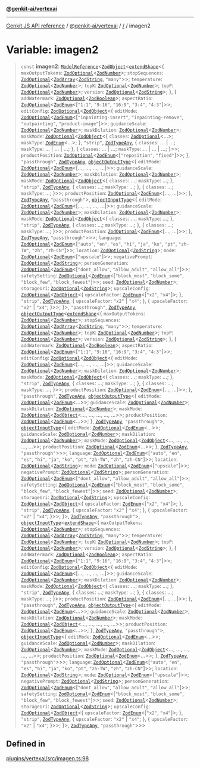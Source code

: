[**@genkit-ai/vertexai**](../README.md)

***

[Genkit JS API reference](../../../README.md) / [@genkit-ai/vertexai](../README.md) / [/](../README.md) / imagen2

# Variable: imagen2

> `const` **imagen2**: [`ModelReference`](../../../genkit/interfaces/ModelReference.md)\<[`ZodObject`](../../../genkit/namespaces/z/classes/ZodObject.md)\<[`extendShape`](../../../genkit/namespaces/z/namespaces/objectUtil/type-aliases/extendShape.md)\<\{ `maxOutputTokens`: [`ZodOptional`](../../../genkit/namespaces/z/classes/ZodOptional.md)\<[`ZodNumber`](../../../genkit/namespaces/z/classes/ZodNumber.md)\>; `stopSequences`: [`ZodOptional`](../../../genkit/namespaces/z/classes/ZodOptional.md)\<[`ZodArray`](../../../genkit/namespaces/z/classes/ZodArray.md)\<[`ZodString`](../../../genkit/namespaces/z/classes/ZodString.md), `"many"`\>\>; `temperature`: [`ZodOptional`](../../../genkit/namespaces/z/classes/ZodOptional.md)\<[`ZodNumber`](../../../genkit/namespaces/z/classes/ZodNumber.md)\>; `topK`: [`ZodOptional`](../../../genkit/namespaces/z/classes/ZodOptional.md)\<[`ZodNumber`](../../../genkit/namespaces/z/classes/ZodNumber.md)\>; `topP`: [`ZodOptional`](../../../genkit/namespaces/z/classes/ZodOptional.md)\<[`ZodNumber`](../../../genkit/namespaces/z/classes/ZodNumber.md)\>; `version`: [`ZodOptional`](../../../genkit/namespaces/z/classes/ZodOptional.md)\<[`ZodString`](../../../genkit/namespaces/z/classes/ZodString.md)\>; \}, \{ `addWatermark`: [`ZodOptional`](../../../genkit/namespaces/z/classes/ZodOptional.md)\<[`ZodBoolean`](../../../genkit/namespaces/z/classes/ZodBoolean.md)\>; `aspectRatio`: [`ZodOptional`](../../../genkit/namespaces/z/classes/ZodOptional.md)\<[`ZodEnum`](../../../genkit/namespaces/z/classes/ZodEnum.md)\<[`"1:1"`, `"9:16"`, `"16:9"`, `"3:4"`, `"4:3"`]\>\>; `editConfig`: [`ZodOptional`](../../../genkit/namespaces/z/classes/ZodOptional.md)\<[`ZodObject`](../../../genkit/namespaces/z/classes/ZodObject.md)\<\{ `editMode`: [`ZodOptional`](../../../genkit/namespaces/z/classes/ZodOptional.md)\<[`ZodEnum`](../../../genkit/namespaces/z/classes/ZodEnum.md)\<[`"inpainting-insert"`, `"inpainting-remove"`, `"outpainting"`, `"product-image"`]\>\>; `guidanceScale`: [`ZodOptional`](../../../genkit/namespaces/z/classes/ZodOptional.md)\<[`ZodNumber`](../../../genkit/namespaces/z/classes/ZodNumber.md)\>; `maskDilation`: [`ZodOptional`](../../../genkit/namespaces/z/classes/ZodOptional.md)\<[`ZodNumber`](../../../genkit/namespaces/z/classes/ZodNumber.md)\>; `maskMode`: [`ZodOptional`](../../../genkit/namespaces/z/classes/ZodOptional.md)\<[`ZodObject`](../../../genkit/namespaces/z/classes/ZodObject.md)\<\{ `classes`: [`ZodOptional`](../../../genkit/namespaces/z/classes/ZodOptional.md)\<...\>; `maskType`: [`ZodEnum`](../../../genkit/namespaces/z/classes/ZodEnum.md)\<...\>; \}, `"strip"`, [`ZodTypeAny`](../../../genkit/namespaces/z/type-aliases/ZodTypeAny.md), \{ `classes`: ... \| ...; `maskType`: ... \| ... \| ...; \}, \{ `classes`: ... \| ...; `maskType`: ... \| ... \| ...; \}\>\>; `productPosition`: [`ZodOptional`](../../../genkit/namespaces/z/classes/ZodOptional.md)\<[`ZodEnum`](../../../genkit/namespaces/z/classes/ZodEnum.md)\<[`"reposition"`, `"fixed"`]\>\>; \}, `"passthrough"`, [`ZodTypeAny`](../../../genkit/namespaces/z/type-aliases/ZodTypeAny.md), [`objectOutputType`](../../../genkit/namespaces/z/type-aliases/objectOutputType.md)\<\{ `editMode`: [`ZodOptional`](../../../genkit/namespaces/z/classes/ZodOptional.md)\<[`ZodEnum`](../../../genkit/namespaces/z/classes/ZodEnum.md)\<[..., ..., ..., ...]\>\>; `guidanceScale`: [`ZodOptional`](../../../genkit/namespaces/z/classes/ZodOptional.md)\<[`ZodNumber`](../../../genkit/namespaces/z/classes/ZodNumber.md)\>; `maskDilation`: [`ZodOptional`](../../../genkit/namespaces/z/classes/ZodOptional.md)\<[`ZodNumber`](../../../genkit/namespaces/z/classes/ZodNumber.md)\>; `maskMode`: [`ZodOptional`](../../../genkit/namespaces/z/classes/ZodOptional.md)\<[`ZodObject`](../../../genkit/namespaces/z/classes/ZodObject.md)\<\{ `classes`: ...; `maskType`: ...; \}, `"strip"`, [`ZodTypeAny`](../../../genkit/namespaces/z/type-aliases/ZodTypeAny.md), \{ `classes`: ...; `maskType`: ...; \}, \{ `classes`: ...; `maskType`: ...; \}\>\>; `productPosition`: [`ZodOptional`](../../../genkit/namespaces/z/classes/ZodOptional.md)\<[`ZodEnum`](../../../genkit/namespaces/z/classes/ZodEnum.md)\<[..., ...]\>\>; \}, [`ZodTypeAny`](../../../genkit/namespaces/z/type-aliases/ZodTypeAny.md), `"passthrough"`\>, [`objectInputType`](../../../genkit/namespaces/z/type-aliases/objectInputType.md)\<\{ `editMode`: [`ZodOptional`](../../../genkit/namespaces/z/classes/ZodOptional.md)\<[`ZodEnum`](../../../genkit/namespaces/z/classes/ZodEnum.md)\<[..., ..., ..., ...]\>\>; `guidanceScale`: [`ZodOptional`](../../../genkit/namespaces/z/classes/ZodOptional.md)\<[`ZodNumber`](../../../genkit/namespaces/z/classes/ZodNumber.md)\>; `maskDilation`: [`ZodOptional`](../../../genkit/namespaces/z/classes/ZodOptional.md)\<[`ZodNumber`](../../../genkit/namespaces/z/classes/ZodNumber.md)\>; `maskMode`: [`ZodOptional`](../../../genkit/namespaces/z/classes/ZodOptional.md)\<[`ZodObject`](../../../genkit/namespaces/z/classes/ZodObject.md)\<\{ `classes`: ...; `maskType`: ...; \}, `"strip"`, [`ZodTypeAny`](../../../genkit/namespaces/z/type-aliases/ZodTypeAny.md), \{ `classes`: ...; `maskType`: ...; \}, \{ `classes`: ...; `maskType`: ...; \}\>\>; `productPosition`: [`ZodOptional`](../../../genkit/namespaces/z/classes/ZodOptional.md)\<[`ZodEnum`](../../../genkit/namespaces/z/classes/ZodEnum.md)\<[..., ...]\>\>; \}, [`ZodTypeAny`](../../../genkit/namespaces/z/type-aliases/ZodTypeAny.md), `"passthrough"`\>\>\>; `language`: [`ZodOptional`](../../../genkit/namespaces/z/classes/ZodOptional.md)\<[`ZodEnum`](../../../genkit/namespaces/z/classes/ZodEnum.md)\<[`"auto"`, `"en"`, `"es"`, `"hi"`, `"ja"`, `"ko"`, `"pt"`, `"zh-TW"`, `"zh"`, `"zh-CN"`]\>\>; `location`: [`ZodOptional`](../../../genkit/namespaces/z/classes/ZodOptional.md)\<[`ZodString`](../../../genkit/namespaces/z/classes/ZodString.md)\>; `mode`: [`ZodOptional`](../../../genkit/namespaces/z/classes/ZodOptional.md)\<[`ZodEnum`](../../../genkit/namespaces/z/classes/ZodEnum.md)\<[`"upscale"`]\>\>; `negativePrompt`: [`ZodOptional`](../../../genkit/namespaces/z/classes/ZodOptional.md)\<[`ZodString`](../../../genkit/namespaces/z/classes/ZodString.md)\>; `personGeneration`: [`ZodOptional`](../../../genkit/namespaces/z/classes/ZodOptional.md)\<[`ZodEnum`](../../../genkit/namespaces/z/classes/ZodEnum.md)\<[`"dont_allow"`, `"allow_adult"`, `"allow_all"`]\>\>; `safetySetting`: [`ZodOptional`](../../../genkit/namespaces/z/classes/ZodOptional.md)\<[`ZodEnum`](../../../genkit/namespaces/z/classes/ZodEnum.md)\<[`"block_most"`, `"block_some"`, `"block_few"`, `"block_fewest"`]\>\>; `seed`: [`ZodOptional`](../../../genkit/namespaces/z/classes/ZodOptional.md)\<[`ZodNumber`](../../../genkit/namespaces/z/classes/ZodNumber.md)\>; `storageUri`: [`ZodOptional`](../../../genkit/namespaces/z/classes/ZodOptional.md)\<[`ZodString`](../../../genkit/namespaces/z/classes/ZodString.md)\>; `upscaleConfig`: [`ZodOptional`](../../../genkit/namespaces/z/classes/ZodOptional.md)\<[`ZodObject`](../../../genkit/namespaces/z/classes/ZodObject.md)\<\{ `upscaleFactor`: [`ZodEnum`](../../../genkit/namespaces/z/classes/ZodEnum.md)\<[`"x2"`, `"x4"`]\>; \}, `"strip"`, [`ZodTypeAny`](../../../genkit/namespaces/z/type-aliases/ZodTypeAny.md), \{ `upscaleFactor`: `"x2"` \| `"x4"`; \}, \{ `upscaleFactor`: `"x2"` \| `"x4"`; \}\>\>; \}\>, `"passthrough"`, [`ZodTypeAny`](../../../genkit/namespaces/z/type-aliases/ZodTypeAny.md), [`objectOutputType`](../../../genkit/namespaces/z/type-aliases/objectOutputType.md)\<[`extendShape`](../../../genkit/namespaces/z/namespaces/objectUtil/type-aliases/extendShape.md)\<\{ `maxOutputTokens`: [`ZodOptional`](../../../genkit/namespaces/z/classes/ZodOptional.md)\<[`ZodNumber`](../../../genkit/namespaces/z/classes/ZodNumber.md)\>; `stopSequences`: [`ZodOptional`](../../../genkit/namespaces/z/classes/ZodOptional.md)\<[`ZodArray`](../../../genkit/namespaces/z/classes/ZodArray.md)\<[`ZodString`](../../../genkit/namespaces/z/classes/ZodString.md), `"many"`\>\>; `temperature`: [`ZodOptional`](../../../genkit/namespaces/z/classes/ZodOptional.md)\<[`ZodNumber`](../../../genkit/namespaces/z/classes/ZodNumber.md)\>; `topK`: [`ZodOptional`](../../../genkit/namespaces/z/classes/ZodOptional.md)\<[`ZodNumber`](../../../genkit/namespaces/z/classes/ZodNumber.md)\>; `topP`: [`ZodOptional`](../../../genkit/namespaces/z/classes/ZodOptional.md)\<[`ZodNumber`](../../../genkit/namespaces/z/classes/ZodNumber.md)\>; `version`: [`ZodOptional`](../../../genkit/namespaces/z/classes/ZodOptional.md)\<[`ZodString`](../../../genkit/namespaces/z/classes/ZodString.md)\>; \}, \{ `addWatermark`: [`ZodOptional`](../../../genkit/namespaces/z/classes/ZodOptional.md)\<[`ZodBoolean`](../../../genkit/namespaces/z/classes/ZodBoolean.md)\>; `aspectRatio`: [`ZodOptional`](../../../genkit/namespaces/z/classes/ZodOptional.md)\<[`ZodEnum`](../../../genkit/namespaces/z/classes/ZodEnum.md)\<[`"1:1"`, `"9:16"`, `"16:9"`, `"3:4"`, `"4:3"`]\>\>; `editConfig`: [`ZodOptional`](../../../genkit/namespaces/z/classes/ZodOptional.md)\<[`ZodObject`](../../../genkit/namespaces/z/classes/ZodObject.md)\<\{ `editMode`: [`ZodOptional`](../../../genkit/namespaces/z/classes/ZodOptional.md)\<[`ZodEnum`](../../../genkit/namespaces/z/classes/ZodEnum.md)\<[..., ..., ..., ...]\>\>; `guidanceScale`: [`ZodOptional`](../../../genkit/namespaces/z/classes/ZodOptional.md)\<[`ZodNumber`](../../../genkit/namespaces/z/classes/ZodNumber.md)\>; `maskDilation`: [`ZodOptional`](../../../genkit/namespaces/z/classes/ZodOptional.md)\<[`ZodNumber`](../../../genkit/namespaces/z/classes/ZodNumber.md)\>; `maskMode`: [`ZodOptional`](../../../genkit/namespaces/z/classes/ZodOptional.md)\<[`ZodObject`](../../../genkit/namespaces/z/classes/ZodObject.md)\<\{ `classes`: ...; `maskType`: ...; \}, `"strip"`, [`ZodTypeAny`](../../../genkit/namespaces/z/type-aliases/ZodTypeAny.md), \{ `classes`: ...; `maskType`: ...; \}, \{ `classes`: ...; `maskType`: ...; \}\>\>; `productPosition`: [`ZodOptional`](../../../genkit/namespaces/z/classes/ZodOptional.md)\<[`ZodEnum`](../../../genkit/namespaces/z/classes/ZodEnum.md)\<[..., ...]\>\>; \}, `"passthrough"`, [`ZodTypeAny`](../../../genkit/namespaces/z/type-aliases/ZodTypeAny.md), [`objectOutputType`](../../../genkit/namespaces/z/type-aliases/objectOutputType.md)\<\{ `editMode`: [`ZodOptional`](../../../genkit/namespaces/z/classes/ZodOptional.md)\<[`ZodEnum`](../../../genkit/namespaces/z/classes/ZodEnum.md)\<...\>\>; `guidanceScale`: [`ZodOptional`](../../../genkit/namespaces/z/classes/ZodOptional.md)\<[`ZodNumber`](../../../genkit/namespaces/z/classes/ZodNumber.md)\>; `maskDilation`: [`ZodOptional`](../../../genkit/namespaces/z/classes/ZodOptional.md)\<[`ZodNumber`](../../../genkit/namespaces/z/classes/ZodNumber.md)\>; `maskMode`: [`ZodOptional`](../../../genkit/namespaces/z/classes/ZodOptional.md)\<[`ZodObject`](../../../genkit/namespaces/z/classes/ZodObject.md)\<..., ..., ..., ..., ...\>\>; `productPosition`: [`ZodOptional`](../../../genkit/namespaces/z/classes/ZodOptional.md)\<[`ZodEnum`](../../../genkit/namespaces/z/classes/ZodEnum.md)\<...\>\>; \}, [`ZodTypeAny`](../../../genkit/namespaces/z/type-aliases/ZodTypeAny.md), `"passthrough"`\>, [`objectInputType`](../../../genkit/namespaces/z/type-aliases/objectInputType.md)\<\{ `editMode`: [`ZodOptional`](../../../genkit/namespaces/z/classes/ZodOptional.md)\<[`ZodEnum`](../../../genkit/namespaces/z/classes/ZodEnum.md)\<...\>\>; `guidanceScale`: [`ZodOptional`](../../../genkit/namespaces/z/classes/ZodOptional.md)\<[`ZodNumber`](../../../genkit/namespaces/z/classes/ZodNumber.md)\>; `maskDilation`: [`ZodOptional`](../../../genkit/namespaces/z/classes/ZodOptional.md)\<[`ZodNumber`](../../../genkit/namespaces/z/classes/ZodNumber.md)\>; `maskMode`: [`ZodOptional`](../../../genkit/namespaces/z/classes/ZodOptional.md)\<[`ZodObject`](../../../genkit/namespaces/z/classes/ZodObject.md)\<..., ..., ..., ..., ...\>\>; `productPosition`: [`ZodOptional`](../../../genkit/namespaces/z/classes/ZodOptional.md)\<[`ZodEnum`](../../../genkit/namespaces/z/classes/ZodEnum.md)\<...\>\>; \}, [`ZodTypeAny`](../../../genkit/namespaces/z/type-aliases/ZodTypeAny.md), `"passthrough"`\>\>\>; `language`: [`ZodOptional`](../../../genkit/namespaces/z/classes/ZodOptional.md)\<[`ZodEnum`](../../../genkit/namespaces/z/classes/ZodEnum.md)\<[`"auto"`, `"en"`, `"es"`, `"hi"`, `"ja"`, `"ko"`, `"pt"`, `"zh-TW"`, `"zh"`, `"zh-CN"`]\>\>; `location`: [`ZodOptional`](../../../genkit/namespaces/z/classes/ZodOptional.md)\<[`ZodString`](../../../genkit/namespaces/z/classes/ZodString.md)\>; `mode`: [`ZodOptional`](../../../genkit/namespaces/z/classes/ZodOptional.md)\<[`ZodEnum`](../../../genkit/namespaces/z/classes/ZodEnum.md)\<[`"upscale"`]\>\>; `negativePrompt`: [`ZodOptional`](../../../genkit/namespaces/z/classes/ZodOptional.md)\<[`ZodString`](../../../genkit/namespaces/z/classes/ZodString.md)\>; `personGeneration`: [`ZodOptional`](../../../genkit/namespaces/z/classes/ZodOptional.md)\<[`ZodEnum`](../../../genkit/namespaces/z/classes/ZodEnum.md)\<[`"dont_allow"`, `"allow_adult"`, `"allow_all"`]\>\>; `safetySetting`: [`ZodOptional`](../../../genkit/namespaces/z/classes/ZodOptional.md)\<[`ZodEnum`](../../../genkit/namespaces/z/classes/ZodEnum.md)\<[`"block_most"`, `"block_some"`, `"block_few"`, `"block_fewest"`]\>\>; `seed`: [`ZodOptional`](../../../genkit/namespaces/z/classes/ZodOptional.md)\<[`ZodNumber`](../../../genkit/namespaces/z/classes/ZodNumber.md)\>; `storageUri`: [`ZodOptional`](../../../genkit/namespaces/z/classes/ZodOptional.md)\<[`ZodString`](../../../genkit/namespaces/z/classes/ZodString.md)\>; `upscaleConfig`: [`ZodOptional`](../../../genkit/namespaces/z/classes/ZodOptional.md)\<[`ZodObject`](../../../genkit/namespaces/z/classes/ZodObject.md)\<\{ `upscaleFactor`: [`ZodEnum`](../../../genkit/namespaces/z/classes/ZodEnum.md)\<[`"x2"`, `"x4"`]\>; \}, `"strip"`, [`ZodTypeAny`](../../../genkit/namespaces/z/type-aliases/ZodTypeAny.md), \{ `upscaleFactor`: `"x2"` \| `"x4"`; \}, \{ `upscaleFactor`: `"x2"` \| `"x4"`; \}\>\>; \}\>, [`ZodTypeAny`](../../../genkit/namespaces/z/type-aliases/ZodTypeAny.md), `"passthrough"`\>, [`objectInputType`](../../../genkit/namespaces/z/type-aliases/objectInputType.md)\<[`extendShape`](../../../genkit/namespaces/z/namespaces/objectUtil/type-aliases/extendShape.md)\<\{ `maxOutputTokens`: [`ZodOptional`](../../../genkit/namespaces/z/classes/ZodOptional.md)\<[`ZodNumber`](../../../genkit/namespaces/z/classes/ZodNumber.md)\>; `stopSequences`: [`ZodOptional`](../../../genkit/namespaces/z/classes/ZodOptional.md)\<[`ZodArray`](../../../genkit/namespaces/z/classes/ZodArray.md)\<[`ZodString`](../../../genkit/namespaces/z/classes/ZodString.md), `"many"`\>\>; `temperature`: [`ZodOptional`](../../../genkit/namespaces/z/classes/ZodOptional.md)\<[`ZodNumber`](../../../genkit/namespaces/z/classes/ZodNumber.md)\>; `topK`: [`ZodOptional`](../../../genkit/namespaces/z/classes/ZodOptional.md)\<[`ZodNumber`](../../../genkit/namespaces/z/classes/ZodNumber.md)\>; `topP`: [`ZodOptional`](../../../genkit/namespaces/z/classes/ZodOptional.md)\<[`ZodNumber`](../../../genkit/namespaces/z/classes/ZodNumber.md)\>; `version`: [`ZodOptional`](../../../genkit/namespaces/z/classes/ZodOptional.md)\<[`ZodString`](../../../genkit/namespaces/z/classes/ZodString.md)\>; \}, \{ `addWatermark`: [`ZodOptional`](../../../genkit/namespaces/z/classes/ZodOptional.md)\<[`ZodBoolean`](../../../genkit/namespaces/z/classes/ZodBoolean.md)\>; `aspectRatio`: [`ZodOptional`](../../../genkit/namespaces/z/classes/ZodOptional.md)\<[`ZodEnum`](../../../genkit/namespaces/z/classes/ZodEnum.md)\<[`"1:1"`, `"9:16"`, `"16:9"`, `"3:4"`, `"4:3"`]\>\>; `editConfig`: [`ZodOptional`](../../../genkit/namespaces/z/classes/ZodOptional.md)\<[`ZodObject`](../../../genkit/namespaces/z/classes/ZodObject.md)\<\{ `editMode`: [`ZodOptional`](../../../genkit/namespaces/z/classes/ZodOptional.md)\<[`ZodEnum`](../../../genkit/namespaces/z/classes/ZodEnum.md)\<[..., ..., ..., ...]\>\>; `guidanceScale`: [`ZodOptional`](../../../genkit/namespaces/z/classes/ZodOptional.md)\<[`ZodNumber`](../../../genkit/namespaces/z/classes/ZodNumber.md)\>; `maskDilation`: [`ZodOptional`](../../../genkit/namespaces/z/classes/ZodOptional.md)\<[`ZodNumber`](../../../genkit/namespaces/z/classes/ZodNumber.md)\>; `maskMode`: [`ZodOptional`](../../../genkit/namespaces/z/classes/ZodOptional.md)\<[`ZodObject`](../../../genkit/namespaces/z/classes/ZodObject.md)\<\{ `classes`: ...; `maskType`: ...; \}, `"strip"`, [`ZodTypeAny`](../../../genkit/namespaces/z/type-aliases/ZodTypeAny.md), \{ `classes`: ...; `maskType`: ...; \}, \{ `classes`: ...; `maskType`: ...; \}\>\>; `productPosition`: [`ZodOptional`](../../../genkit/namespaces/z/classes/ZodOptional.md)\<[`ZodEnum`](../../../genkit/namespaces/z/classes/ZodEnum.md)\<[..., ...]\>\>; \}, `"passthrough"`, [`ZodTypeAny`](../../../genkit/namespaces/z/type-aliases/ZodTypeAny.md), [`objectOutputType`](../../../genkit/namespaces/z/type-aliases/objectOutputType.md)\<\{ `editMode`: [`ZodOptional`](../../../genkit/namespaces/z/classes/ZodOptional.md)\<[`ZodEnum`](../../../genkit/namespaces/z/classes/ZodEnum.md)\<...\>\>; `guidanceScale`: [`ZodOptional`](../../../genkit/namespaces/z/classes/ZodOptional.md)\<[`ZodNumber`](../../../genkit/namespaces/z/classes/ZodNumber.md)\>; `maskDilation`: [`ZodOptional`](../../../genkit/namespaces/z/classes/ZodOptional.md)\<[`ZodNumber`](../../../genkit/namespaces/z/classes/ZodNumber.md)\>; `maskMode`: [`ZodOptional`](../../../genkit/namespaces/z/classes/ZodOptional.md)\<[`ZodObject`](../../../genkit/namespaces/z/classes/ZodObject.md)\<..., ..., ..., ..., ...\>\>; `productPosition`: [`ZodOptional`](../../../genkit/namespaces/z/classes/ZodOptional.md)\<[`ZodEnum`](../../../genkit/namespaces/z/classes/ZodEnum.md)\<...\>\>; \}, [`ZodTypeAny`](../../../genkit/namespaces/z/type-aliases/ZodTypeAny.md), `"passthrough"`\>, [`objectInputType`](../../../genkit/namespaces/z/type-aliases/objectInputType.md)\<\{ `editMode`: [`ZodOptional`](../../../genkit/namespaces/z/classes/ZodOptional.md)\<[`ZodEnum`](../../../genkit/namespaces/z/classes/ZodEnum.md)\<...\>\>; `guidanceScale`: [`ZodOptional`](../../../genkit/namespaces/z/classes/ZodOptional.md)\<[`ZodNumber`](../../../genkit/namespaces/z/classes/ZodNumber.md)\>; `maskDilation`: [`ZodOptional`](../../../genkit/namespaces/z/classes/ZodOptional.md)\<[`ZodNumber`](../../../genkit/namespaces/z/classes/ZodNumber.md)\>; `maskMode`: [`ZodOptional`](../../../genkit/namespaces/z/classes/ZodOptional.md)\<[`ZodObject`](../../../genkit/namespaces/z/classes/ZodObject.md)\<..., ..., ..., ..., ...\>\>; `productPosition`: [`ZodOptional`](../../../genkit/namespaces/z/classes/ZodOptional.md)\<[`ZodEnum`](../../../genkit/namespaces/z/classes/ZodEnum.md)\<...\>\>; \}, [`ZodTypeAny`](../../../genkit/namespaces/z/type-aliases/ZodTypeAny.md), `"passthrough"`\>\>\>; `language`: [`ZodOptional`](../../../genkit/namespaces/z/classes/ZodOptional.md)\<[`ZodEnum`](../../../genkit/namespaces/z/classes/ZodEnum.md)\<[`"auto"`, `"en"`, `"es"`, `"hi"`, `"ja"`, `"ko"`, `"pt"`, `"zh-TW"`, `"zh"`, `"zh-CN"`]\>\>; `location`: [`ZodOptional`](../../../genkit/namespaces/z/classes/ZodOptional.md)\<[`ZodString`](../../../genkit/namespaces/z/classes/ZodString.md)\>; `mode`: [`ZodOptional`](../../../genkit/namespaces/z/classes/ZodOptional.md)\<[`ZodEnum`](../../../genkit/namespaces/z/classes/ZodEnum.md)\<[`"upscale"`]\>\>; `negativePrompt`: [`ZodOptional`](../../../genkit/namespaces/z/classes/ZodOptional.md)\<[`ZodString`](../../../genkit/namespaces/z/classes/ZodString.md)\>; `personGeneration`: [`ZodOptional`](../../../genkit/namespaces/z/classes/ZodOptional.md)\<[`ZodEnum`](../../../genkit/namespaces/z/classes/ZodEnum.md)\<[`"dont_allow"`, `"allow_adult"`, `"allow_all"`]\>\>; `safetySetting`: [`ZodOptional`](../../../genkit/namespaces/z/classes/ZodOptional.md)\<[`ZodEnum`](../../../genkit/namespaces/z/classes/ZodEnum.md)\<[`"block_most"`, `"block_some"`, `"block_few"`, `"block_fewest"`]\>\>; `seed`: [`ZodOptional`](../../../genkit/namespaces/z/classes/ZodOptional.md)\<[`ZodNumber`](../../../genkit/namespaces/z/classes/ZodNumber.md)\>; `storageUri`: [`ZodOptional`](../../../genkit/namespaces/z/classes/ZodOptional.md)\<[`ZodString`](../../../genkit/namespaces/z/classes/ZodString.md)\>; `upscaleConfig`: [`ZodOptional`](../../../genkit/namespaces/z/classes/ZodOptional.md)\<[`ZodObject`](../../../genkit/namespaces/z/classes/ZodObject.md)\<\{ `upscaleFactor`: [`ZodEnum`](../../../genkit/namespaces/z/classes/ZodEnum.md)\<[`"x2"`, `"x4"`]\>; \}, `"strip"`, [`ZodTypeAny`](../../../genkit/namespaces/z/type-aliases/ZodTypeAny.md), \{ `upscaleFactor`: `"x2"` \| `"x4"`; \}, \{ `upscaleFactor`: `"x2"` \| `"x4"`; \}\>\>; \}\>, [`ZodTypeAny`](../../../genkit/namespaces/z/type-aliases/ZodTypeAny.md), `"passthrough"`\>\>\>

## Defined in

[plugins/vertexai/src/imagen.ts:98](https://github.com/firebase/genkit/blob/286538acadb0c266800cfa4edc099546226d5af8/js/plugins/vertexai/src/imagen.ts#L98)
